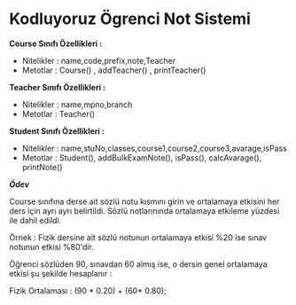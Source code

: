 # Kodluyoruz Ögrenci Not Sistemi


**Course Sınıfı Özellikleri :**

- Nitelikler : name,code,prefix,note,Teacher
- Metotlar : Course() , addTeacher() , printTeacher()

**Teacher Sınıfı Özellikleri :**

- Nitelikler : name,mpno,branch
- Metotlar : Teacher()

**Student Sınıfı Özellikleri :**

- Nitelikler : name,stuNo,classes,course1,course2,course3,avarage,isPass
- Metotlar : Student(), addBulkExamNote(), isPass(), calcAvarage(), printNote()



***Ödev***

Course sınıfına derse ait sözlü notu kısmını girin ve ortalamaya etkisini her ders için ayrı ayrı belirtildi. Sözlü notlarınında ortalamaya etkileme yüzdesi ile dahil edildi.

Örnek : Fizik dersine ait sözlü notunun ortalamaya etkisi %20 ise sınav notunun etkisi %80'dir.

Öğrenci sözlüden 90, sınavdan 60 almış ise, o dersin genel ortalamaya etkisi şu şekilde hesaplanır :

Fizik Ortalaması : (90 * 0.20) + (60* 0.80);
